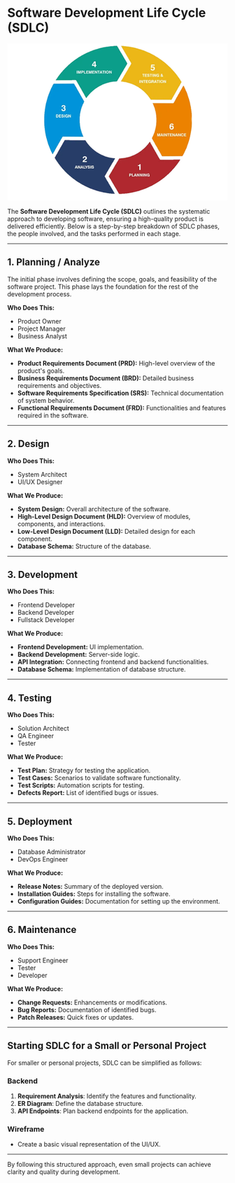 # Software Development Life Cycle (SDLC)

![SDLC Thumbnail](./SDLC.png)

The **Software Development Life Cycle (SDLC)** outlines the systematic approach to developing software, ensuring a high-quality product is delivered efficiently. Below is a step-by-step breakdown of SDLC phases, the people involved, and the tasks performed in each stage.

---

## **1. Planning / Analyze**
The initial phase involves defining the scope, goals, and feasibility of the software project. This phase lays the foundation for the rest of the development process.

**Who Does This:**
- Product Owner
- Project Manager
- Business Analyst

**What We Produce:**
- **Product Requirements Document (PRD):** High-level overview of the product's goals.
- **Business Requirements Document (BRD):** Detailed business requirements and objectives.
- **Software Requirements Specification (SRS):** Technical documentation of system behavior.
- **Functional Requirements Document (FRD):** Functionalities and features required in the software.

---

## **2. Design**
**Who Does This:**
- System Architect
- UI/UX Designer

**What We Produce:**
- **System Design:** Overall architecture of the software.
- **High-Level Design Document (HLD):** Overview of modules, components, and interactions.
- **Low-Level Design Document (LLD):** Detailed design for each component.
- **Database Schema:** Structure of the database.

---

## **3. Development**
**Who Does This:**
- Frontend Developer
- Backend Developer
- Fullstack Developer

**What We Produce:**
- **Frontend Development:** UI implementation.
- **Backend Development:** Server-side logic.
- **API Integration:** Connecting frontend and backend functionalities.
- **Database Schema:** Implementation of database structure.

---

## **4. Testing**
**Who Does This:**
- Solution Architect
- QA Engineer
- Tester

**What We Produce:**
- **Test Plan:** Strategy for testing the application.
- **Test Cases:** Scenarios to validate software functionality.
- **Test Scripts:** Automation scripts for testing.
- **Defects Report:** List of identified bugs or issues.

---

## **5. Deployment**
**Who Does This:**
- Database Administrator
- DevOps Engineer

**What We Produce:**
- **Release Notes:** Summary of the deployed version.
- **Installation Guides:** Steps for installing the software.
- **Configuration Guides:** Documentation for setting up the environment.

---

## **6. Maintenance**
**Who Does This:**
- Support Engineer
- Tester
- Developer

**What We Produce:**
- **Change Requests:** Enhancements or modifications.
- **Bug Reports:** Documentation of identified bugs.
- **Patch Releases:** Quick fixes or updates.

---

## Starting SDLC for a Small or Personal Project

For smaller or personal projects, SDLC can be simplified as follows:

### Backend
1. **Requirement Analysis**: Identify the features and functionality.
2. **ER Diagram**: Define the database structure.
3. **API Endpoints**: Plan backend endpoints for the application.

### Wireframe
- Create a basic visual representation of the UI/UX.

---

By following this structured approach, even small projects can achieve clarity and quality during development.
